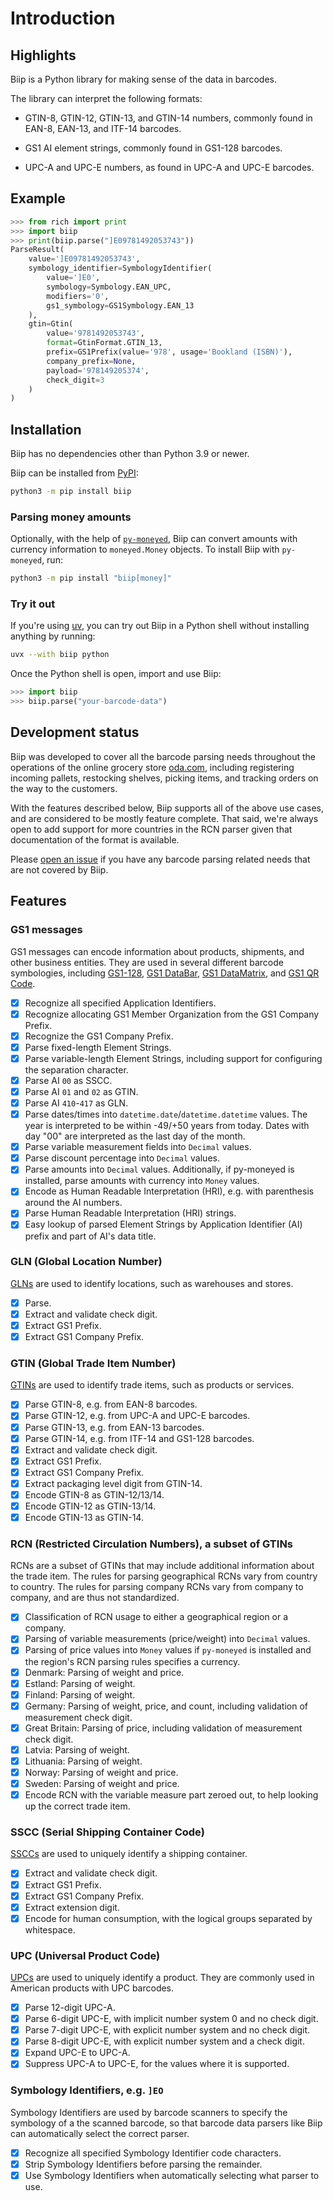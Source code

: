 # Introduction

## Highlights

Biip is a Python library for making sense of the data in barcodes.

The library can interpret the following formats:

- GTIN-8, GTIN-12, GTIN-13, and GTIN-14 numbers,
  commonly found in EAN-8, EAN-13, and ITF-14 barcodes.

- GS1 AI element strings,
  commonly found in GS1-128 barcodes.

- UPC-A and UPC-E numbers, as found in UPC-A and UPC-E barcodes.

## Example

```python
>>> from rich import print
>>> import biip
>>> print(biip.parse("]E09781492053743"))
ParseResult(
    value=']E09781492053743',
    symbology_identifier=SymbologyIdentifier(
        value=']E0',
        symbology=Symbology.EAN_UPC,
        modifiers='0',
        gs1_symbology=GS1Symbology.EAN_13
    ),
    gtin=Gtin(
        value='9781492053743',
        format=GtinFormat.GTIN_13,
        prefix=GS1Prefix(value='978', usage='Bookland (ISBN)'),
        company_prefix=None,
        payload='978149205374',
        check_digit=3
    )
)
```

## Installation

Biip has no dependencies other than Python 3.9 or newer.

Biip can be installed from [PyPI](https://pypi.org/project/biip/):

```sh
python3 -m pip install biip
```

### Parsing money amounts

Optionally, with the help of
[`py-moneyed`](https://pypi.org/project/py-moneyed/), Biip can convert amounts
with currency information to `moneyed.Money` objects. To install Biip with
`py-moneyed`, run:

```sh
python3 -m pip install "biip[money]"
```

### Try it out

If you're using [uv](https://docs.astral.sh/uv/), you can try out Biip in a
Python shell without installing anything by running:

```sh
uvx --with biip python
```

Once the Python shell is open, import and use Biip:

```python
>>> import biip
>>> biip.parse("your-barcode-data")
```

## Development status

Biip was developed to cover all the barcode parsing needs throughout the
operations of the online grocery store [oda.com](https://oda.com), including
registering incoming pallets, restocking shelves, picking items, and tracking
orders on the way to the customers.

With the features described below, Biip supports all of the above use cases, and
are considered to be mostly feature complete. That said, we're always open to
add support for more countries in the RCN parser given that documentation of the
format is available.

Please [open an issue](https://github.com/jodal/biip/issues) if you have any
barcode parsing related needs that are not covered by Biip.

## Features

### GS1 messages

GS1 messages can encode information about products, shipments, and other
business entities. They are used in several different barcode symbologies,
including
[GS1-128](https://en.wikipedia.org/wiki/Code_128),
[GS1 DataBar](https://en.wikipedia.org/wiki/GS1_DataBar_Coupon),
[GS1 DataMatrix](https://en.wikipedia.org/wiki/Data_Matrix), and
[GS1 QR Code](https://en.wikipedia.org/wiki/QR_code).

- [x] Recognize all specified Application Identifiers.
- [x] Recognize allocating GS1 Member Organization from the GS1 Company Prefix.
- [x] Recognize the GS1 Company Prefix.
- [x] Parse fixed-length Element Strings.
- [x] Parse variable-length Element Strings, including support for configuring
      the separation character.
- [x] Parse AI `00` as SSCC.
- [x] Parse AI `01` and `02` as GTIN.
- [x] Parse AI `410`-`417` as GLN.
- [x] Parse dates/times into `datetime.date`/`datetime.datetime` values. The
      year is interpreted to be within -49/+50 years from today. Dates with day "00"
      are interpreted as the last day of the month.
- [x] Parse variable measurement fields into `Decimal` values.
- [x] Parse discount percentage into `Decimal` values.
- [x] Parse amounts into `Decimal` values. Additionally, if py-moneyed
      is installed, parse amounts with currency into `Money` values.
- [x] Encode as Human Readable Interpretation (HRI),
      e.g. with parenthesis around the AI numbers.
- [x] Parse Human Readable Interpretation (HRI) strings.
- [x] Easy lookup of parsed Element Strings by Application Identifier (AI)
      prefix and part of AI's data title.

### GLN (Global Location Number)

[GLNs](https://en.wikipedia.org/wiki/Global_Location_Number) are used to
identify locations, such as warehouses and stores.

- [x] Parse.
- [x] Extract and validate check digit.
- [x] Extract GS1 Prefix.
- [x] Extract GS1 Company Prefix.

### GTIN (Global Trade Item Number)

[GTINs](https://en.wikipedia.org/wiki/Global_Trade_Item_Number) are used to
identify trade items, such as products or services.

- [x] Parse GTIN-8, e.g. from EAN-8 barcodes.
- [x] Parse GTIN-12, e.g. from UPC-A and UPC-E barcodes.
- [x] Parse GTIN-13, e.g. from EAN-13 barcodes.
- [x] Parse GTIN-14, e.g. from ITF-14 and GS1-128 barcodes.
- [x] Extract and validate check digit.
- [x] Extract GS1 Prefix.
- [x] Extract GS1 Company Prefix.
- [x] Extract packaging level digit from GTIN-14.
- [x] Encode GTIN-8 as GTIN-12/13/14.
- [x] Encode GTIN-12 as GTIN-13/14.
- [x] Encode GTIN-13 as GTIN-14.

### RCN (Restricted Circulation Numbers), a subset of GTINs

RCNs are a subset of GTINs that may include additional information about the
trade item. The rules for parsing geographical RCNs vary from country to
country. The rules for parsing company RCNs vary from company to company, and
are thus not standardized.

- [x] Classification of RCN usage to either a geographical region or a company.
- [x] Parsing of variable measurements (price/weight) into `Decimal`
      values.
- [x] Parsing of price values into `Money` values if `py-moneyed` is
      installed and the region's RCN parsing rules specifies a currency.
- [x] Denmark: Parsing of weight and price.
- [x] Estland: Parsing of weight.
- [x] Finland: Parsing of weight.
- [x] Germany: Parsing of weight, price, and count, including validation of
      measurement check digit.
- [x] Great Britain: Parsing of price, including validation of measurement check
      digit.
- [x] Latvia: Parsing of weight.
- [x] Lithuania: Parsing of weight.
- [x] Norway: Parsing of weight and price.
- [x] Sweden: Parsing of weight and price.
- [x] Encode RCN with the variable measure part zeroed out,
      to help looking up the correct trade item.

### SSCC (Serial Shipping Container Code)

[SSCCs](https://en.wikipedia.org/wiki/Serial_shipping_container_code) are used
to uniquely identify a shipping container.

- [x] Extract and validate check digit.
- [x] Extract GS1 Prefix.
- [x] Extract GS1 Company Prefix.
- [x] Extract extension digit.
- [x] Encode for human consumption, with the logical groups separated by whitespace.

### UPC (Universal Product Code)

[UPCs](https://en.wikipedia.org/wiki/Universal_Product_Code) are used to
uniquely identify a product. They are commonly used in American products with
UPC barcodes.

- [x] Parse 12-digit UPC-A.
- [x] Parse 6-digit UPC-E, with implicit number system 0 and no check digit.
- [x] Parse 7-digit UPC-E, with explicit number system and no check digit.
- [x] Parse 8-digit UPC-E, with explicit number system and a check digit.
- [x] Expand UPC-E to UPC-A.
- [x] Suppress UPC-A to UPC-E, for the values where it is supported.

### Symbology Identifiers, e.g. `]EO`

Symbology Identifiers are used by barcode scanners to specify the symbology of a
the scanned barcode, so that barcode data parsers like Biip can automatically
select the correct parser.

- [x] Recognize all specified Symbology Identifier code characters.
- [x] Strip Symbology Identifiers before parsing the remainder.
- [x] Use Symbology Identifiers when automatically selecting what parser to use.
